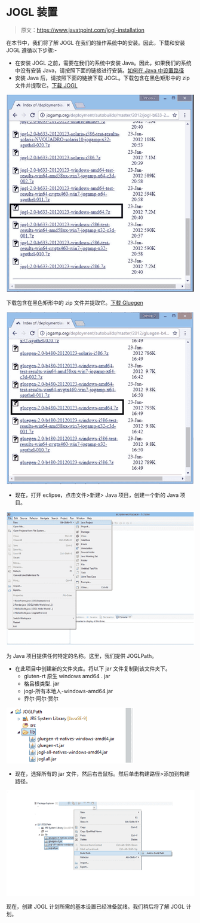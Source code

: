 # JOGL 装置

> 原文：<https://www.javatpoint.com/jogl-installation>

在本节中，我们将了解 JOGL 在我们的操作系统中的安装。因此，下载和安装 JOGL 遵循以下步骤:-

*   在安装 JOGL 之前，需要在我们的系统中安装 Java。因此，如果我们的系统中没有安装 Java，请按照下面的链接进行安装。[如何在 Java 中设置路径](https://www.javatpoint.com/how-to-set-path-in-java)
*   安装 Java 后，请按照下面的链接下载 JOGL。下载包含在黑色矩形中的 zip 文件并提取它。[下载 JOGL](http://jogamp.org/deployment/autobuilds/master/2012/jogl-b633-2012-01-23_20-37-13/)

![JOGL Installation](img/e366bdb3623edd2c0cb956c6d85987b9.png)

下载包含在黑色矩形中的 zip 文件并提取它。[下载 Gluegen](http://jogamp.org/deployment/autobuilds/master/2012/gluegen-b480-2012-01-23_16-49-04/)

![JOGL Installation 2](img/e9b6232eb7dcbd88efbb75f02daaae69.png)

*   现在，打开 eclipse，点击文件>新建> Java 项目，创建一个新的 Java 项目。

![JOGL Installation 3](img/c84f3b5042523d70c7a590fa23803e51.png)

为 Java 项目提供任何特定的名称。这里，我们提供 JOGLPath。

*   在此项目中创建新的文件夹库。将以下 jar 文件复制到该文件夹下。
    *   gluten-rt 原生 windows amd64 . jar
    *   格吕根类型. jar
    *   jogl-所有本地人-windows-amd64.jar
    *   乔尔·阿尔·贾尔

![JOGL Installation 4](img/e0952f9e19b37e8a00858b123254f486.png)

*   现在，选择所有的 jar 文件，然后右击鼠标。然后单击构建路径>添加到构建路径。

![JOGL Installation 5](img/bec2c1f6d67b49c9e1b89f89e40b6c79.png)

现在，创建 JOGL 计划所需的基本设置已经准备就绪。我们稍后将了解 JOGL 计划。